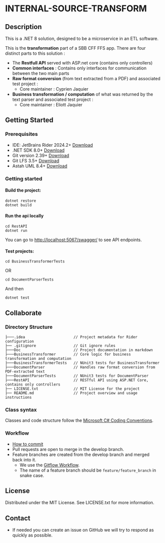 # INTERNAL-SOURCE-TRANSFORM
## Description
This is a .NET 8 solution, designed to be a microservice in an ETL software.

This is the **transformation** part of a SBB CFF FFS app. There are four distinct parts to this solution :

- The **Restfull API** served with ASP.net core (contains only controllers)
- **Common interfaces** : Contains only interfaces for communication between the two main parts
- **Raw format conversion** (from text extracted from a PDF) and associated test project :
  - Core maintainer : Cyprien Jaquier
- **Business transformation / computation** of what was returned by the text parser and associated test project :
  - Core maintainer : Eliott Jaquier

## Getting Started

### Prerequisites
* IDE: JetBrains Rider 2024.2+ [Download](https://www.jetbrains.com/rider/download/)
* .NET SDK 8.0+ [Download](https://dotnet.microsoft.com/download)
* Git version 2.39+ [Download](https://git-scm.com/)
* Git LFS 3.5+ [Download](https://git-lfs.github.com/)
* Astah UML 8.4+ [Download](https://astah.net/products/astah-uml/)

### Getting started
#### Build the project:
```shell
dotnet restore
dotnet build
```

#### Run the api locally
```shell
cd RestAPI
dotnet run
```
You can go to [http://localhost:5067/swagger/](http://localhost:5067/swagger/index.html) to see API endpoints.

#### Test projects:
```shell
cd BusinessTransformerTests
```
OR
```shell
cd DocumentParserTests
```
And then
```shell
dotnet test
```

## Collaborate

### Directory Structure
```shell
├───.idea                      // Project metadata for Rider configuration
├── .gitignore                 // Git ignore rules
├───Doc                        // Project documentation in markdown
├───BusinessTransformer        // Core logic for business transformation and computation
├───BusinessTransformerTests   // NUnit3 tests for BusinessTransformer
├───DocumentParser             // Handles raw format conversion from PDF-extracted text
├───DocumentParserTests        // NUnit3 tests for DocumentParser
├───RestAPI                    // RESTful API using ASP.NET Core, contains only controllers
├── LICENSE.txt                // MIT License for the project
├── README.md                  // Project overview and usage instructions
```
### Class syntax
Classes and code structure follow the [Microsoft C# Coding Conventions](https://learn.microsoft.com/en-us/dotnet/csharp/fundamentals/coding-style/coding-conventions).

### Workflow
* [How to commit](https://www.conventionalcommits.org/en/v1.0.0/)
* Pull requests are open to merge in the develop branch.
* Feature branches are created from the develop branch and merged back into it. 
  * We use the [Gitflow Workflow](https://www.atlassian.com/git/tutorials/comparing-workflows/gitflow-workflow).
  * The name of a feature branch should be `feature/feature_branch` in snake case.

## License
Distributed under the MIT License. See LICENSE.txt for more information.

## Contact
* If needed you can create an issue on GitHub we will try to respond as quickly as possible.
